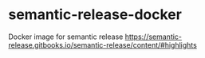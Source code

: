 # semantic-release-docker
Docker image for semantic release https://semantic-release.gitbooks.io/semantic-release/content/#highlights
